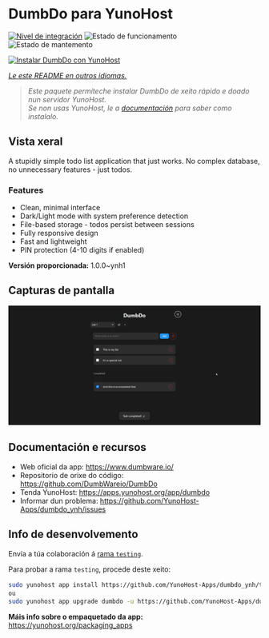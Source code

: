 <!--
NOTA: Este README foi creado automáticamente por <https://github.com/YunoHost/apps/tree/master/tools/readme_generator>
NON debe editarse manualmente.
-->

# DumbDo para YunoHost

[![Nivel de integración](https://apps.yunohost.org/badge/integration/dumbdo)](https://ci-apps.yunohost.org/ci/apps/dumbdo/)
![Estado de funcionamento](https://apps.yunohost.org/badge/state/dumbdo)
![Estado de mantemento](https://apps.yunohost.org/badge/maintained/dumbdo)

[![Instalar DumbDo con YunoHost](https://install-app.yunohost.org/install-with-yunohost.svg)](https://install-app.yunohost.org/?app=dumbdo)

*[Le este README en outros idiomas.](./ALL_README.md)*

> *Este paquete permíteche instalar DumbDo de xeito rápido e doado nun servidor YunoHost.*  
> *Se non usas YunoHost, le a [documentación](https://yunohost.org/install) para saber como instalalo.*

## Vista xeral

A stupidly simple todo list application that just works. No complex database, no unnecessary features - just todos.

### Features

- Clean, minimal interface
- Dark/Light mode with system preference detection
- File-based storage - todos persist between sessions
- Fully responsive design
- Fast and lightweight
- PIN protection (4-10 digits if enabled)


**Versión proporcionada:** 1.0.0~ynh1

## Capturas de pantalla

![Captura de pantalla de DumbDo](./doc/screenshots/screenshot.png)

## Documentación e recursos

- Web oficial da app: <https://www.dumbware.io/>
- Repositorio de orixe do código: <https://github.com/DumbWareio/DumbDo>
- Tenda YunoHost: <https://apps.yunohost.org/app/dumbdo>
- Informar dun problema: <https://github.com/YunoHost-Apps/dumbdo_ynh/issues>

## Info de desenvolvemento

Envía a túa colaboración á [rama `testing`](https://github.com/YunoHost-Apps/dumbdo_ynh/tree/testing).

Para probar a rama `testing`, procede deste xeito:

```bash
sudo yunohost app install https://github.com/YunoHost-Apps/dumbdo_ynh/tree/testing --debug
ou
sudo yunohost app upgrade dumbdo -u https://github.com/YunoHost-Apps/dumbdo_ynh/tree/testing --debug
```

**Máis info sobre o empaquetado da app:** <https://yunohost.org/packaging_apps>
